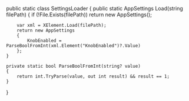public static class SettingsLoader
{
    public static AppSettings Load(string filePath)
    {
        if (!File.Exists(filePath)) return new AppSettings();

        var xml = XElement.Load(filePath);
        return new AppSettings
        {
            KnobEnabled = ParseBoolFromInt(xml.Element("KnobEnabled")?.Value)
        };
    }

    private static bool ParseBoolFromInt(string? value)
    {
        return int.TryParse(value, out int result) && result == 1;
    }
}